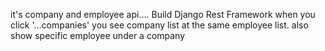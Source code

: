 it's company and employee api.... Build Django Rest Framework
when you click '...companies' you see company list at the same employee list.
also show specific employee under a company
